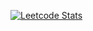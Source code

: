 [![Leetcode Stats](https://leetcard.jacoblin.cool/Renetta?theme=unicorn)](https://leetcode.com/Renetta)
